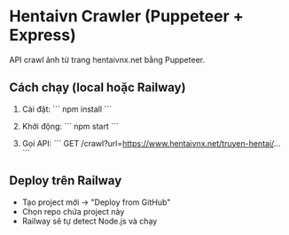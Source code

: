 # Hentaivn Crawler (Puppeteer + Express)

API crawl ảnh từ trang hentaivnx.net bằng Puppeteer.

## Cách chạy (local hoặc Railway)

1. Cài đặt:
\`\`\`
npm install
\`\`\`

2. Khởi động:
\`\`\`
npm start
\`\`\`

3. Gọi API:
\`\`\`
GET /crawl?url=https://www.hentaivnx.net/truyen-hentai/...
\`\`\`

## Deploy trên Railway

- Tạo project mới → "Deploy from GitHub"
- Chọn repo chứa project này
- Railway sẽ tự detect Node.js và chạy